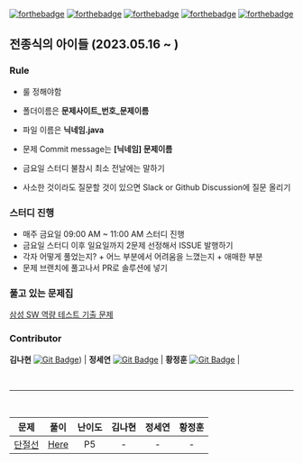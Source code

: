 [![forthebadge](https://forthebadge.com/images/badges/made-with-python.svg)](https://forthebadge.com)
[![forthebadge](https://forthebadge.com/images/badges/it-works-why.svg)](https://forthebadge.com)
[![forthebadge](https://forthebadge.com/images/badges/made-with-java.svg)](https://forthebadge.com)
[![forthebadge](https://forthebadge.com/images/badges/powered-by-coffee.svg)](https://forthebadge.com)
[![forthebadge](https://forthebadge.com/images/badges/works-on-my-machine.svg)](https://forthebadge.com)

## 전종식의 아이들 (2023.05.16 ~ )

### Rule
- 룰 정해야함

- 폴더이름은 **문제사이트_번호_문제이름**
- 파일 이름은 **닉네임.java**
- 문제 Commit message는 **[닉네임] 문제이름**

- 금요일 스터디 불참시 최소 전날에는 말하기
- 사소한 것이라도 질문할 것이 있으면 Slack or Github Discussion에 질문 올리기


### 스터디 진행
- 매주 금요일 09:00 AM ~ 11:00 AM 스터디 진행
- 금요일 스터디 이후 일요일까지 2문제 선정해서 ISSUE 발행하기
- 각자 어떻게 풀었는지? + 어느 부분에서 어려움을 느꼈는지 + 애매한 부분
- 문제 브랜치에 풀고나서 PR로 솔루션에 넣기


### 풀고 있는 문제집
[삼성 SW 역량 테스트 기출 문제](https://www.acmicpc.net/workbook/view/1152)

### Contributor

**김나현** [![Git Badge](http://img.shields.io/badge/-Github-black?style=flat-square&logo=github)](https://github.com/nasus309)) |
**정세연** [![Git Badge](http://img.shields.io/badge/-Github-black?style=flat-square&logo=github)](https://github.com/sseyeon) |
**황정훈** [![Git Badge](http://img.shields.io/badge/-Github-black?style=flat-square&logo=github)](https://github.com/wjdgns7712) |

<br>
<hr>
<br>

|                      문제                        |                풀이                  |  난이도  |  김나현  |  정세연  | 황정훈  |
|:-----------------------------------------------:|:-----------------------------------:|:------:|:------:|:------:|:------:|
| [단절선](https://www.acmicpc.net/problem/11400)  |  [Here](./solution/BOJ_11400_단절선)  |  P5     |   -    |   -    |   -   |

<br>
